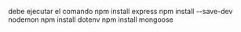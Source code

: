 
debe ejecutar el comando
npm install express
npm install --save-dev nodemon
npm install dotenv
npm install mongoose
